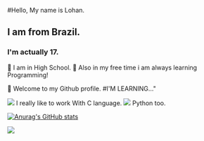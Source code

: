#Hello, My name is Lohan. 
## I am from Brazil.
### I'm actually 17.
  🔭 I am in High School.
  🌱 Also in my free time i am always learning Programming!
   

 👋 Welcome to my Github profile.
                    #I'M LEARNING..."

<img src="https://cdn.jsdelivr.net/gh/devicons/devicon/icons/c/c-line.svg" />
          I really like to work With C language.
          

<img src="https://cdn.jsdelivr.net/gh/devicons/devicon/icons/python/python-original.svg" />
          Python too.
 <div>
 <a href="https://github.com/Lohannz">

 
 ![Anurag's GitHub stats](https://github-readme-stats.vercel.app/api?username=Lohannz&show_icons=true&theme=dark)
 
 </div>
<a href = "mailto:contato@lohan10nascimento@gmail.com"><img src="https://img.shields.io/badge/Gmail-D14836?style=for-the-badge&logo=gmail&logoColor=white" target="_blank"></a>
